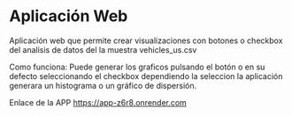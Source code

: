 # Aplicación Web 
Aplicación web que permite crear visualizaciones con botones o checkbox del analisis de datos del la muestra vehicles_us.csv 

Como funciona: Puede generar los graficos pulsando el botón o en su defecto seleccionando el checkbox dependiendo la seleccion la aplicación generara un histograma o un gráfico de dispersión.

Enlace de la APP https://app-z6r8.onrender.com